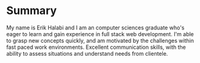 # Summary

My name is Erik Halabi and I am an computer sciences graduate who's eager to learn and gain experience in full stack web development. I'm able to grasp new concepts quickly, and am motivated by the challenges within fast paced work environments. Excellent communication skills, with the ability to assess situations and understand needs from clientele.